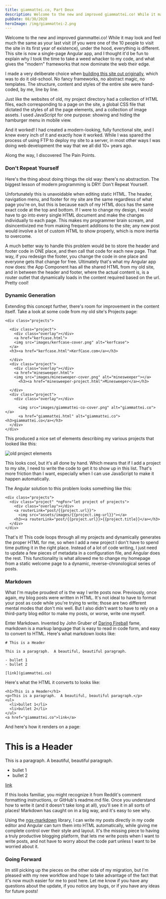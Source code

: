 ```yaml
---
title: giammattei.co, Part Deux
description: Welcome to the new and improved giammattei.co! While it may look and feel much the same as your last visit (if you were one of the 10 people to visit the site in its first year of existence), under the hood, everything is different. This site is now a single-page Angular app, and I thought it'd be fun to explain why I took the time to take a weed whacker to my code, and what gives the "modern" frameworks that now dominate the web their edge.
pubDate: 08/30/2020
heroImage: /img/giammattei-2.png
---
```


Welcome to the new and improved giammattei.co! While it may look and feel much the same as your last visit (if you were one of the 10 people to visit the site in its first year of existence), under the hood, everything is different. This site is now a single-page Angular app, and I thought it'd be fun to explain why I took the time to take a weed whacker to my code, and what gives the "modern" frameworks that now dominate the web their edge.

I made a very deliberate choice when [building this site out originally](../giammattei), which was to do it old-school. No fancy frameworks, no abstract magic, no templates. The structure, content and styles of the entire site were hand-coded, by me, line by line.

Just like the websites of old, my project directory had a collection of HTML files, each corresponding to a page on the site, a global CSS file that dictated the styles of all the page elements, and a collection of image assets. I used JavaScript for one purpose: showing and hiding the hamburger menu in mobile view.

And it worked! I had created a modern-looking, fully functional site, and I knew every inch of it and exactly how it worked. While I was spared the process of using FTP to deploy my site to a server, in most other ways I was doing web development the way that we all did 10+ years ago.

Along the way, I discovered The Pain Points.

### Don't Repeat Yourself

Here's the thing about doing things the old way: there's no abstraction. The biggest lesson of modern programming is DRY: Don't Repeat Yourself.

Unfortunately this is unavoidable when editing static HTML. The header, navigation menu, and footer for my site are the same regardless of what page you're on, but this is because each of my HTML docs has the same exact code at the top and bottom. If I were to change my design, I would have to go into every single HTML document and make the changes individually to each page. This makes my programmer brain scream, and disincentivized me from making frequent additions to the site; any new post would involve a lot of custom HTML to show properly, which is more inertia to overcome.

A much better way to handle this problem would be to store the header and footer code in ONE place, and then call that code for each new page. That way, if you redesign the footer, you change the code in one place and everyone gets that change for free. Ultimately that's what my Angular app now does: the App Component has all the shared HTML from my old site, and in between the header and footer, where the actual content is, is a router outlet that dynamically loads in the content required based on the url. Pretty cool!

### Dynamic Generation

Extending this concept further, there's room for improvement in the content itself. Take a look at some code from my old site's Projects page:

```
<div class="projects">

  <div class="project">
    <div class="overlay"></div>
    <a href="kerfcase.html">
    <img src="images/kerfcase-cover.png" alt="kerfcase">
  </a>
  <h3><a href="kerfcase.html">KerfCase.com</a></h3>

  </div>
  <div class="project">
    <div class="overlay"></div>
    <a href="minesweeper.html">
    <img src="images/minesweeper-cover.png" alt="minesweeper"></a>
      <h3><a href="minesweeper-project.html">Minesweeper</a></h3>

  </div>
  <div class="project">
    <div class="overlay"></div>

      <img src="images/giammattei-co-cover.png" alt="giammattei.co"></a>
      <a href="giammattei.html" alt="giammattei.co"><h3>giammattei.co</a></h3>
  </div>
</div>
```

This produced a nice set of elements describing my various projects that looked like this:

![old project elements](/img/old-projects.png)

This looks cool, but it's all done by hand. Which means that if I add a project to my site, I need to write the code to get it to show up in this list. That's more friction than I want, especially when I can use JavaScript to make it happen automatically.

The Angular solution to this problem looks something like this:

```
<div class="projects">
  <div class="project" *ngFor="let project of projects">
    <div class="overlay"></div>
    <a routerLink="post/{{project.url}}">
      <img src="assets/images/{{project.img-url}}"></a>
    <h3><a routerLink="post/{{project.url}}>{{project.title}}</a></h3>
  </div>
</div>
```

That's it! This code loops through all my projects and dynamically generates the proper HTML for me, so when I add a new project I don't have to spend time putting it in the right place. Instead of a lot of code writing, I just need to update a few pieces of metadata in a configuration file, and Angular does the rest. This functionality is what allowed me to change my homepage from a static welcome page to a dynamic, reverse-chronological series of posts.

### Markdown

What I'm maybe proudest of is the way I write posts now. Previously, once again, my blog posts were written in HTML. It's not ideal to have to format your post as code while you're trying to write; those are two different mental modes that don't mix well. But I also didn't want to have to rely on a third-party blog editor to make my posts, or worse, write one myself.

Enter Markdown. Invented by John Gruber of [Daring Fireball](daringfireball.net) fame, markdown is a markup language that is easy to read in code form, and easy to convert to HTML. Here's what markdown looks like:

```
# This is a Header

This is a paragraph.  A beautiful, beautiful paragraph.

- bullet 1
- bullet 2

[link](giammattei.co)
```

Here's what the HTML it converts to looks like:

```
<h1>This is a Header</h1>
<p>This is a paragraph.  A beautiful, beautiful paragraph.</p>
<ul>
  <li>bullet 1</li>
  <li>bullet 2</li>
</ul>
<a href="giammattei.co">link</a>
```

And here's how it renders on a page:

# This is a Header

This is a paragraph. A beautiful, beautiful paragraph.

- bullet 1
- bullet 2

[link](giammattei.co)

If this looks familiar, you might recognize it from Reddit's comment formatting instructions, or GitHub's readme.md file. Once you understand how to write it (and it doesn't take long at all), you'll see it in all sorts of places! Markdown has caught on in a big way, and it's easy to see why.

Using the [ngx-markdown](https://www.npmjs.com/package/ngx-markdown) library, I can write my posts directly in my code editor and Angular can turn them into HTML automatically, while giving me complete control over their style and layout. It's the missing piece to having a truly productive blogging platform, that lets me write posts when I want to write posts, and not have to worry about the code part unless I want to be worried about it.

### Going Forward

Im still picking up the pieces on the other side of my migration, but I'm pleased with my new workflow and hope to take advantage of the fact that it's now much easier for me to post here. Let me know if you have any questions about the update, if you notice any bugs, or if you have any ideas for future posts!
